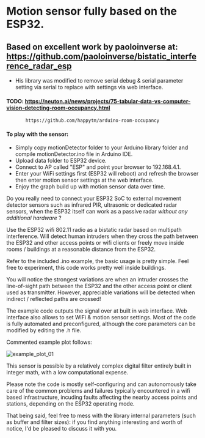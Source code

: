 
# Motion sensor fully based on the ESP32.

## Based on excellent work by paoloinverse at: https://github.com/paoloinverse/bistatic_interference_radar_esp
- His library was modified to remove serial debug & serial parameter setting via serial to replace with settings via web interface.

#### TODO: https://neuton.ai/news/projects/75-tabular-data-vs-computer-vision-detecting-room-occupancy.html
           https://github.com/happytm/arduino-room-occupancy
           
#### To play with the sensor:
  - Simply copy motionDetector folder to your Arduino library folder and compile motionDetector.ino file in Arduino IDE.
  - Upload data folder to ESP32 device.
  - Connect to AP called "ESP" and point your browser to 192.168.4.1.
  - Enter your WiFi settings first (ESP32 will reboot) and refresh the browser then enter motion sensor settings at the web interface.
  - Enjoy the graph build up with motion sensor data over time.
   
Do you really need to connect your ESP32 SoC to external movement detector sensors such as infrared PIR, ultrasonic or dedicated radar sensors, when the ESP32 itself can work as a passive radar *without any additional hardware* ?


Use the ESP32 wifi 802.11 radio as a bistatic radar based on multipath interference. Will detect human intruders when they cross the path between the ESP32 and other access points or wifi clients or freely move inside rooms / buildings at a reasonable distance from the ESP32.

Refer to the included .ino example, the basic usage is pretty simple. Feel free to experiment, this code works pretty well inside buildings. 

You will notice the strongest variations are when an intruder crosses the line-of-sight path between the ESP32 and the other access point or client used as transmitter. However, appreciable variations will be detected when indirect / reflected paths are crossed!

The example code outputs the signal over at built in web interface. Web interface also allows to set WiFi & motion sensor settings.
Most of the code is fully automated and preconfigured, although the core parameters can be modified by editing the .h file. 

Commented example plot follows:

![example_plot_01](https://user-images.githubusercontent.com/62485162/146927658-b540635e-16f6-4b56-b713-32469a1c8256.png)

This sensor is possible by a relatively complex digital filter entirely built in integer math, with a low computational expense.

Please note the code is mostly self-configuring and can autonomously take care of the common problems and failures typically encountered in a wifi based infrastructure, incuding faults affecting the nearby access points and stations, depending on the ESP32 operating mode. 

That being said, feel free to mess with the library internal parameters (such as buffer and filter sizes): if you find anything interesting and worth of notice, I'd be pleased to discuss it with you. 

